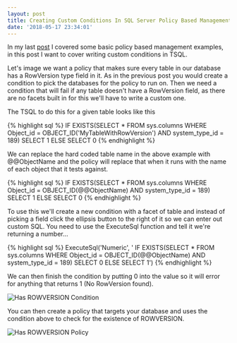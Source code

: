 ```yaml
---
layout: post
title: Creating Custom Conditions In SQL Server Policy Based Management
date: '2018-05-17 23:34:01'
---
```

In my last [post](https://gavindraper.com/2018/05/16/Managing-SQL-Servers-With-Policy-Based-Management/) I covered some basic policy based management examples, in this post I want to cover writing custom conditions in TSQL.

Let's image we want a policy that makes sure every table in our database has a RowVersion type field in it. As in the previous post you would create a condition to pick the databases for the policy to run on. Then we need a condition that will fail if any table doesn't have a RowVersion field, as there are no facets built in for this we'll have to write a custom one.

The TSQL to do this for a given table looks like this

{% highlight sql %}
IF EXISTS(SELECT *
FROM
	sys.columns
WHERE
   Object_id = OBJECT_ID('MyTableWithRowVersion')
   AND system_type_id = 189)
   SELECT 1
ELSE
   SELECT 0
{% endhighlight %}

We can replace the hard coded table name in the above example with @@ObjectName and the policy will replace that when it runs with the name of each object that it tests against.

{% highlight sql %}
IF EXISTS(SELECT *
FROM 
	sys.columns
WHERE
   Object_id = OBJECT_ID(@@ObjectName)
   AND system_type_id = 189)
   SELECT 1
ELSE
   SELECT 0
{% endhighlight %}

To use this we'll create a new condition with a facet of table and instead of picking a field click the ellipsis button to the right of it so we can enter out custom SQL. You need to use the ExecuteSql function and tell it we're returning a number...

{% highlight sql %}
ExecuteSql('Numeric', '
IF EXISTS(SELECT *
FROM
	sys.columns
WHERE
   Object_id = OBJECT_ID(@@ObjectName)
   AND system_type_id = 189)
   SELECT 0
ELSE
   SELECT 1')
{% endhighlight %}

We can then finish the condition by putting 0 into the value so it will error for anything that returns 1 (No RowVersion found).

![Has ROWVERSION Condition]({{site.url}}/content/images/2018-policy-based-management/has-row-version.PNG)

You can then create a policy that targets your database and uses the condition above to check for the existence of ROWVERSION.

![Has ROWVERSION Policy]({{site.url}}/content/images/2018-policy-based-management/has-policy.PNG)
